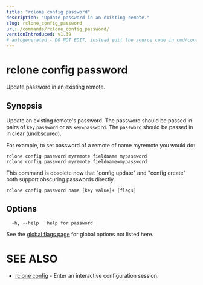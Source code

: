 ```yaml
---
title: "rclone config password"
description: "Update password in an existing remote."
slug: rclone_config_password
url: /commands/rclone_config_password/
versionIntroduced: v1.39
# autogenerated - DO NOT EDIT, instead edit the source code in cmd/config/password/ and as part of making a release run "make commanddocs"
---
```

# rclone config password

Update password in an existing remote.

## Synopsis


Update an existing remote's password. The password
should be passed in pairs of `key` `password` or as `key=password`.
The `password` should be passed in in clear (unobscured).

For example, to set password of a remote of name myremote you would do:

    rclone config password myremote fieldname mypassword
    rclone config password myremote fieldname=mypassword

This command is obsolete now that "config update" and "config create"
both support obscuring passwords directly.


```
rclone config password name [key value]+ [flags]
```

## Options

```
  -h, --help   help for password
```


See the [global flags page](/flags/) for global options not listed here.

# SEE ALSO

* [rclone config](/commands/rclone_config/)	 - Enter an interactive configuration session.

